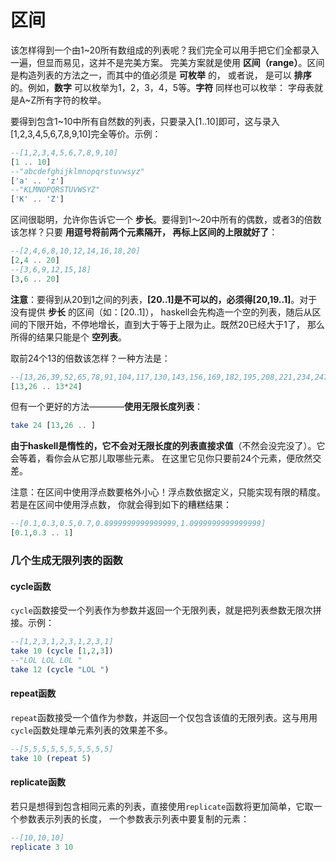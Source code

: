 区间
===========================================
该怎样得到一个由1~20所有数组成的列表呢？我们完全可以用手把它们全都录入一遍，但显而易见，这并不是完美方案。
完美方案就是使用 **区间（range）**。区间是构造列表的方法之一，而其中的值必须是 **可枚举** 的，
或者说， 是可以 **排序** 的。例如，**数字** 可以枚举为1，2，3，4，5等。**字符** 同样也可以枚举：
字母表就是A~Z所有字符的枚举。

要得到包含1~10中所有自然数的列表，只要录入[1..10]即可，这与录入[1,2,3,4,5,6,7,8,9,10]完全等价。示例：
```haskell
--[1,2,3,4,5,6,7,8,9,10]
[1 .. 10]
--"abcdefghijklmnopqrstuvwsyz"
['a' .. 'z']
--"KLMNOPQRSTUVWSYZ"
['K' .. 'Z']
```
区间很聪明，允许你告诉它一个 **步长**。要得到1～20中所有的偶数，或者3的倍数该怎样？只要 **用逗号将前两个元素隔开，
再标上区间的上限就好了**：
```haskell
--[2,4,6,8,10,12,14,16,18,20]
[2,4 .. 20]
--[3,6,9,12,15,18]
[3,6 .. 20]
```
**注意**：要得到从20到1之间的列表，**[20..1]是不可以的，必须得[20,19..1]**。对于没有提供 **步长** 的区间（如：[20..1]），
haskell会先构造一个空的列表，随后从区间的下限开始，不停地增长，直到大于等于上限为止。既然20已经大于1了，
那么所得的结果只能是个 **空列表**。

取前24个13的倍数该怎样？一种方法是：
```haskell
--[13,26,39,52,65,78,91,104,117,130,143,156,169,182,195,208,221,234,247,260,273,286,299,312]
[13,26 .. 13*24]
```
但有一个更好的方法————**使用无限长度列表**：
```haskell
take 24 [13,26 .. ]
```
**由于haskell是惰性的，它不会对无限长度的列表直接求值**（不然会没完没了）。它会等着，看你会从它那儿取哪些元素。
在这里它见你只要前24个元素，便欣然交差。

注意：在区间中使用浮点数要格外小心！浮点数依据定义，只能实现有限的精度。若是在区间中使用浮点数，
你就会得到如下的糟糕结果：
```haskell
--[0.1,0.3,0.5,0.7,0.8999999999999999,1.0999999999999999]
[0.1,0.3 .. 1]
```

### 几个生成无限列表的函数
#### cycle函数
`cycle`函数接受一个列表作为参数并返回一个无限列表，就是把列表叁数无限次拼接。示例：
```haskell
--[1,2,3,1,2,3,1,2,3,1]
take 10 (cycle [1,2,3])
--"LOL LOL LOL "
take 12 (cycle "LOL ")
```
#### repeat函数
`repeat`函数接受一个值作为参数，并返回一个仅包含该值的无限列表。这与用用`cycle`函数处理单元素列表的效果差不多。
```haskell
--[5,5,5,5,5,5,5,5,5,5]
take 10 (repeat 5)
```
#### replicate函数
若只是想得到包含相同元素的列表，直接使用`replicate`函数将更加简单，它取一个参数表示列表的长度，
一个参数表示列表中要复制的元素：
```haskell
--[10,10,10]
replicate 3 10
```
